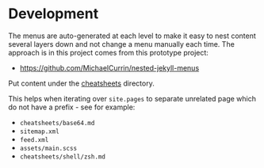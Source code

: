 # Development

The menus are auto-generated at each level to make it easy to nest content several layers down and not change a menu manually each time. The approach is in this project comes from this prototype project:

- https://github.com/MichaelCurrin/nested-jekyll-menus

Put content under the [cheatsheets](/cheatsheets/) directory.

This helps when iterating over `site.pages` to separate unrelated page which do not have a prefix - see for example:

- `cheatsheets/base64.md`
- `sitemap.xml`
- `feed.xml`
- `assets/main.scss`
- `cheatsheets/shell/zsh.md`
